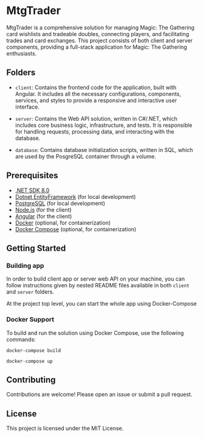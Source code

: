 # MtgTrader

MtgTrader is a comprehensive solution for managing Magic: The Gathering card wishlists and tradeable doubles, connecting players, and facilitating trades and card exchanges. This project consists of both client and server components, providing a full-stack application for Magic: The Gathering enthusiasts.

## Folders

- `client`: Contains the frontend code for the application, built with Angular. It includes all the necessary configurations, components, services, and styles to provide a responsive and interactive user interface.

- `server`: Contains the Web API solution, written in C#/.NET, which includes core business logic, infrastructure, and tests. It is responsible for handling requests, processing data, and interacting with the database.

- `database`: Contains database initialization scripts, written in SQL, which are used by the PosgreSQL container through a volume.

## Prerequisites

- [.NET SDK 8.0](https://dotnet.microsoft.com/download/dotnet/8.0)
- [Dotnet EntityFramework](https://learn.microsoft.com/en-us/ef/core/cli/dotnet) (for local development)
- [PostgreSQL](https://www.postgresql.org/) (for local development)
- [Node.js](https://nodejs.org/) (for the client)
- [Angular](https://angular.dev/) (for the client)
- [Docker](https://www.docker.com/get-started) (optional, for containerization)
- [Docker Compose](https://docs.docker.com/compose/) (optional, for containerization)

## Getting Started

### Building app

In order to build client app or server web API on your machine, you can follow instructions given by nested README files available in both `client` and `server` folders.

At the project top level, you can start the whole app using Docker-Compose

### Docker Support

To build and run the solution using Docker Compose, use the following commands:

`docker-compose build`

`docker-compose up`

## Contributing

Contributions are welcome! Please open an issue or submit a pull request.

## License

This project is licensed under the MIT License.
